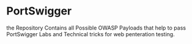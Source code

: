 # PortSwigger
the Repository Contains all Possible OWASP Payloads that help to pass PortSwigger Labs and Technical tricks for web penteration testing.  
